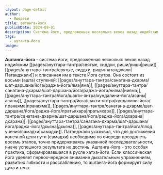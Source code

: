 ```yaml
---
layout: page-detail
author:
  - Яшодеви
title: аштанга-йога
publishDate: 2024-09-01
description: Система йоги, предложенная несколько веков назад индийским риши Патанджали и описанная им в тексте Йога сутра. Она состоит из восьми (ашта) ступеней яма, нияма, асана, пранаяма, пратьяхара, дхарана, дхьяна, самадхи. Патанджали указывал, что для достижения конечной цели пути (самадхи) необходимо по очереди преодолеть восемь этапов, точно придерживаясь указанной последовательности, иначе успешного результата не достичь. Аштанга-йога - это особая практика, сформировавшаяся в русле хатха-йоги. Если классическая йога уделяет первоочередное внимание дыхательным упражнениям, развитию гибкости и расслаблению, то аштанга-йога формирует силу духа и тела.
tags:
  - аштанга-йога
image:
---
```

**Аштанга-йога** - система йоги, предложенная несколько веков назад индийским [[pages/ануттара-тантра/святые, сиддхи, риши/риши|риши]] [[pages/ануттара-тантра/святые, сиддхи, риши/патанджали|Патанджали]] и описанная им в тексте Йога сутра. Она состоит из восьми (ашта) ступеней: [[pages/ануттара-тантра/санатана-дхарма/шат-даршана/йога/раджа-йога/яма|яма]], [[pages/ануттара-тантра/санатана-дхарма/шат-даршана/йога/раджа-йога/нияма|нияма]], [[pages/ануттара-тантра/йога/шакти-янтра/кундалини-йога/асаны|асаны]], [[pages/ануттара-тантра/йога/шакти-янтра/кундалини-йога/пранаяма|пранаяма]], [[pages/ануттара-тантра/санатана-дхарма/шат-даршана/йога/раджа-йога/пратьяхара|пратьяхара]], [[pages/ануттара-тантра/санатана-дхарма/шат-даршана/йога/раджа-йога/дхарана|дхарана]], [[pages/ануттара-тантра/санатана-дхарма/шат-даршана/йога/раджа-йога/дхьяна|дхьяна]], [[pages/ануттара-тантра/йога/плод учения/самадхи|самадхи]]. Патанджали указывал, что для достижения конечной цели пути (самадхи) необходимо по очереди преодолеть восемь этапов, точно придерживаясь указанной последовательности, иначе успешного результата не достичь. Аштанга-йога - это особая практика, сформировавшаяся в русле хатха-йоги. Если классическая йога уделяет первоочередное внимание дыхательным упражнениям, развитию гибкости и расслаблению, то аштанга-йога формирует силу духа и тела.

